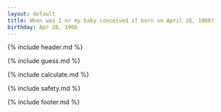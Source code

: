 ```yaml
---
layout: default
title: When was I or my baby conceived if born on April 28, 1908?
birthday: Apr 28, 1908
---
```


{% include header.md %}

{% include guess.md %}

{% include calculate.md %}

{% include safety.md %}

{% include footer.md %}



